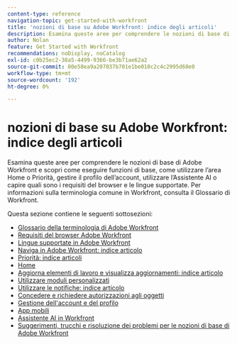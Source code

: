 ```yaml
---
content-type: reference
navigation-topic: get-started-with-workfront
title: 'nozioni di base su Adobe Workfront: indice degli articoli'
description: Esamina queste aree per comprendere le nozioni di base di Adobe Workfront e scopri come eseguire funzioni di base, come utilizzare l’area Home o Priorità, gestire il profilo dell’account, utilizzare l’Assistente AI o capire quali sono i requisiti del browser e le lingue supportate. Per informazioni sulla terminologia comune in Workfront, consulta il Glossario di Workfront.
author: Nolan
feature: Get Started with Workfront
recommendations: noDisplay, noCatalog
exl-id: c0b25ec2-38a5-4499-9366-be3b71ae62a2
source-git-commit: 00e58ea9a207037b701e1be010c2c4c2995d60e0
workflow-type: tm+mt
source-wordcount: '192'
ht-degree: 0%

---
```


# nozioni di base su Adobe Workfront: indice degli articoli

<!--Audited: 01/2025-->

Esamina queste aree per comprendere le nozioni di base di Adobe Workfront e scopri come eseguire funzioni di base, come utilizzare l’area Home o Priorità, gestire il profilo dell’account, utilizzare l’Assistente AI o capire quali sono i requisiti del browser e le lingue supportate. Per informazioni sulla terminologia comune in Workfront, consulta il Glossario di Workfront.

Questa sezione contiene le seguenti sottosezioni:

* [Glossario della terminologia di Adobe Workfront](../workfront-basics/navigate-workfront/workfront-navigation/workfront-terminology-glossary.md)
* [Requisiti del browser Adobe Workfront](../workfront-basics/workfront-browser-requirements.md)
* [Lingue supportate in Adobe Workfront](../workfront-basics/supported-languages-in-workfront.md)
* [Naviga in Adobe Workfront: indice articolo](../workfront-basics/navigate-workfront/navigate-workfront.md)
* [Priorità: indice articoli](/help/quicksilver/workfront-basics/priorities/priorities-toc.md)
* [Home](../workfront-basics/using-home/home.md)
* [Aggiorna elementi di lavoro e visualizza aggiornamenti: indice articolo](../workfront-basics/updating-work-items-and-viewing-updates/update-work-items-and-view-updates.md)
* [Utilizzare moduli personalizzati](../workfront-basics/work-with-custom-forms/work-with-custom-forms.md)
* [Utilizzare le notifiche: indice articolo](../workfront-basics/using-notifications/use-notifications.md)
* [Concedere e richiedere autorizzazioni agli oggetti](../workfront-basics/grant-and-request-access-to-objects/grant-and-request-access-to-objects.md)
* [Gestione dell&#39;account e del profilo](../workfront-basics/manage-your-account-and-profile/manage-your-account-and-profile.md)
* [App mobili](../workfront-basics/mobile-apps/mobile-apps.md)
* [Assistente AI in Workfront](/help/quicksilver/workfront-basics/ai-assistant/ai-assistant.md)
* [Suggerimenti, trucchi e risoluzione dei problemi per le nozioni di base di Adobe Workfront](../workfront-basics/tips-tricks-and-troubleshooting/tips-tricks-troubleshooting-basics.md)
